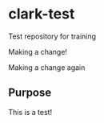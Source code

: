# clark-test
Test repository for training

Making a change!

Making a change again

## Purpose

This is a test!